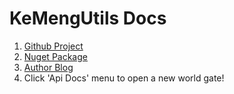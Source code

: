 # KeMengUtils Docs
   1. [Github Project](https://github.com/huangkemeng/KeMengUtils)
   2. [Nuget Package](https://www.nuget.org/packages/KeMeng.Utils/)
   3. [Author Blog](https://i-tech.tech)
   4. Click 'Api Docs' menu to open a new world gate!